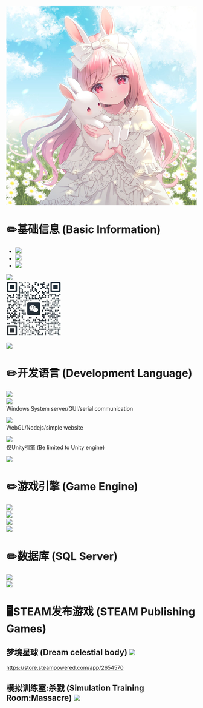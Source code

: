 ![titel](https://raw.githubusercontent.com/dreamrz/dreamrz/main/Image/title.jpg)
# ✏️基础信息 (Basic Information)
- ![](https://img.shields.io/badge/%E5%90%8D%E5%AD%97(Name)-%E6%A2%A6%E5%BD%B1%E5%B9%BB%E5%BF%86(DreamRZ)-8A2BE2)
- ![](https://img.shields.io/badge/%E6%80%A7%E5%88%AB(Gender)-%E7%94%B7(Male)-8A2BE2)
- ![](https://img.shields.io/badge/%E5%B9%B4%E9%BE%84(Age)-1987-8A2BE2)

![](https://img.shields.io/badge/%E5%BE%AE%E4%BF%A1(Wechat)-rlzlnet-8A2BE2?logo=wechat)<br>
<img src="https://raw.githubusercontent.com/dreamrz/dreamrz/main/Image/wechat.jpg" width="145" height="145"><br>

![](https://img.shields.io/badge/%E9%82%AE%E7%AE%B1(Email)-DreamRL%40live.com-8A2BE2?logo=maildotru)<br>

# ✏️开发语言 (Development Language)
![](https://img.shields.io/badge/C-%E2%AD%90%EF%B8%8F%E2%AD%90%EF%B8%8F%E2%AD%90%EF%B8%8F%E2%AD%90%EF%B8%8F%E2%AD%90%EF%B8%8F-3125d5?logo=c)<br>
![](https://img.shields.io/badge/Cpp-%E2%AD%90%EF%B8%8F%E2%AD%90%EF%B8%8F%E2%AD%90%EF%B8%8F%E2%AD%90%EF%B8%8F%E2%AD%90%EF%B8%8F-3125d5?logo=c%2B%2B)<br>
Windows System server/GUI/serial communication<br>

![](https://img.shields.io/badge/Javascript-%E2%AD%90%EF%B8%8F%E2%AD%90%EF%B8%8F-3125d5?logo=javascript)<br>
WebGL/Nodejs/simple website<br>

![](https://img.shields.io/badge/C%23-%E2%AD%90%EF%B8%8F%E2%AD%90%EF%B8%8F%E2%AD%90%EF%B8%8F-3125d5?logo=C%23)<br>
仅Unity引擎 (Be limited to Unity engine)<br>

![](https://img.shields.io/badge/Python-%E2%AD%90%EF%B8%8F-3125d5?logo=python)<br>

# ✏️游戏引擎 (Game Engine)
![](https://img.shields.io/badge/Unreal%20Engine-%E2%AD%90%EF%B8%8F%E2%AD%90%EF%B8%8F%E2%AD%90%EF%B8%8F%E2%AD%90%EF%B8%8F%E2%AD%90%EF%B8%8F-3125d5?logo=unreal%20engine)<br>
![](https://img.shields.io/badge/Unity3D-%E2%AD%90%EF%B8%8F%E2%AD%90%EF%B8%8F-3125d5?logo=Unity)<br>
![](https://img.shields.io/badge/PlayCanvas-%E2%AD%90%EF%B8%8F%E2%AD%90%EF%B8%8F%E2%AD%90%EF%B8%8F-3125d5?logo=PlayCanvas)<br>
![](https://img.shields.io/badge/Cocos%20Creator-%E2%AD%90%EF%B8%8F%E2%AD%90%EF%B8%8F%E2%AD%90%EF%B8%8F-3125d5?logo=cocos)<br>

# ✏️数据库 (SQL Server)
![](https://img.shields.io/badge/MS%20SQL-%E2%AD%90%EF%B8%8F%E2%AD%90%EF%B8%8F%E2%AD%90%EF%B8%8F-3125d5?logo=microsoftsqlserver)<br>
![](https://img.shields.io/badge/Sqlite-%E2%AD%90%EF%B8%8F%E2%AD%90%EF%B8%8F%E2%AD%90%EF%B8%8F-3125d5?logo=sqlite)<br>

# 🖥️STEAM发布游戏 (STEAM Publishing Games)
## 梦境星球 (Dream celestial body) ![](https://img.shields.io/badge/%E5%85%8D%E8%B4%B9(Free)-deff00)
https://store.steampowered.com/app/2654570

## 模拟训练室:杀戮 (Simulation Training Room:Massacre) ![](https://img.shields.io/badge/%E5%85%8D%E8%B4%B9(Free)-deff00)
